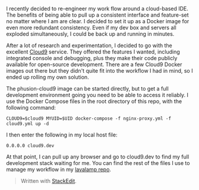 I recently decided to re-engineer my work flow around a cloud-based IDE. The benefits of being able to pull up a consistent interface and feature-set no matter where I am are clear. I decided to set it up as a Docker image for even more redundant consistency. Even if my dev box and servers all exploded simultaneously, I could be back up and running in minutes. 

After a lot of research and experimentation, I decided to go with the excellent [Cloud9](https://github.com/c9/core) service. They offered the features I wanted, including integrated console and debugging, plus they make their code publicly available for open-source development. There are a few Cloud9 Docker images out there but they didn't quite fit into the workflow I had in mind, so I ended up rolling my own solution.

The phusion-cloud9 image can be started directly, but to get a full development environment going you need to be able to access it reliably. I use the Docker Compose files in the root directory of this repo, with the following command:

    CLOUD9=$cloud9 MYUID=$UID docker-compose -f nginx-proxy.yml -f cloud9.yml up -d

I then enter the following in my local host file:

    0.0.0.0 cloud9.dev

At that point, I can pull up any browser and go to cloud9.dev to find my full development stack waiting for me. You can find the rest of the files I use to manage my workflow in my [lavalamp repo](https://github.com/briansrepo/lava-lamp).


> Written with [StackEdit](https://stackedit.io/).